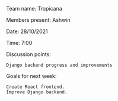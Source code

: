 Team name: Tropicana

Members present: Ashwin

Date: 28/10/2021

Time: 7:00

Discussion points:

    Django backend progress and improvements

Goals for next week:

    Create React frontend.
    Improve Django backend.
